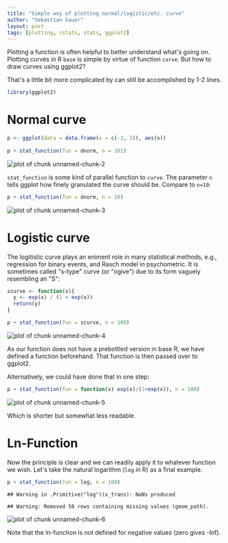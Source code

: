 ```yaml
---
title: "Simple way of plotting normal/logistic/etc. curve"
author: "Sebastian Sauer"
layout: post
tags: [plotting, rstats, stats, ggplot2]
---
```





Plotting a function is often helpful to better understand what's going on. Plotting curves in R `base` is simple by virtue of function `curve`. But how to draw curves using ggplot2?

That's a little bit more complicated by can still be accomplished by 1-2 lines.


```r
library(ggplot2)
```


# Normal curve



```r
p <- ggplot(data = data.frame(x = c(-3, 3)), aes(x))
  
p + stat_function(fun = dnorm, n = 101) 
```

![plot of chunk unnamed-chunk-2](https://sebastiansauer.github.io/images/2017-05-24/figure/unnamed-chunk-2-1.png)

`stat_function` is some kind of parallel function to `curve`. The parameter `n` tells ggplot how finely granulated the curve should be. Compare to `n=10`:


```r
p + stat_function(fun = dnorm, n = 10) 
```

![plot of chunk unnamed-chunk-3](https://sebastiansauer.github.io/images/2017-05-24/figure/unnamed-chunk-3-1.png)


# Logistic curve

The logitistic curve plays an eniment role in many statistical methods, e.g., regression for binary events, and Rasch model in psychometric. It is sometimes called "s-type" curve (or "ogive") due to its form vaguely resembling an "S":


```r
scurve <- function(x){
  y <- exp(x) / (1 + exp(x))
  return(y)
}

p + stat_function(fun = scurve, n = 100) 
```

![plot of chunk unnamed-chunk-4](https://sebastiansauer.github.io/images/2017-05-24/figure/unnamed-chunk-4-1.png)


As our function does not have a prebottled version in base R, we have defined a function beforehand. That function is then passed over to ggplot2.

Alternatively, we could have done that in one step:


```r
p + stat_function(fun = function(x) exp(x)/(1+exp(x)), n = 100) 
```

![plot of chunk unnamed-chunk-5](https://sebastiansauer.github.io/images/2017-05-24/figure/unnamed-chunk-5-1.png)

Which is shorter but somewhat less readable.

# Ln-Function


Now the principle is clear and we can readily apply it to whatever function we wish. Let's take the natural logarithm (`log` in R) as a final example.


```r
p + stat_function(fun = log, n = 100)
```

```
## Warning in .Primitive("log")(x_trans): NaNs produced
```

```
## Warning: Removed 50 rows containing missing values (geom_path).
```

![plot of chunk unnamed-chunk-6](https://sebastiansauer.github.io/images/2017-05-24/figure/unnamed-chunk-6-1.png)

Note that the ln-function is not defined for negative values (zero gives -Inf).

